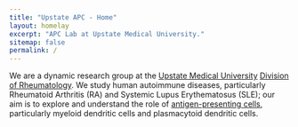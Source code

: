 ```yaml
---
title: "Upstate APC - Home"
layout: homelay
excerpt: "APC Lab at Upstate Medical University."
sitemap: false
permalink: /
---
```


We are a dynamic research group at the [Upstate Medical University](https://www.upstate.edu) [Division of Rheumatology](https://www.upstate.edu/rheumatology/). We study human autoimmune diseases, particularly Rheumatoid Arthritis (RA) and Systemic Lupus Erythematosus (SLE); our aim is to explore and understand the role of [antigen-presenting cells](https://en.wikipedia.org/wiki/Antigen-presenting_cell), particularly myeloid dendritic cells and plasmacytoid dendritic cells.
